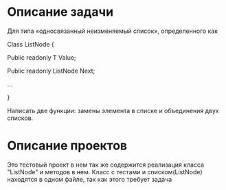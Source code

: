 ﻿# Описание задачи
Для типа «односвязанный неизменяемый список», определенного как </p>
  Class ListNode<T> {</p>
      Public readonly T Value;</p>
      Public readonly ListNode<T> Next;</p>
      …</p>
  }</p>
Написать две функции: замены элемента в списке и объединения двух списков.
# Описание проектов
Это тестовый проект в нем так же содержится реализация класса "ListNode" и методов в нем. 
Класс с тестами и списком(ListNode) находятся в одном файле, так как этого требует задача
